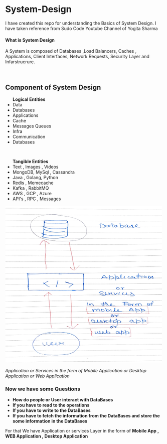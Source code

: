 # System-Design
I have created this repo for understanding the Basics of System Design. I have taken reference from Sudo Code Youtube Channel of Yogita Sharma

<h4> What is System Design </h4>
   <p> A System is composed of Databases ,Load Balancers, Caches , Applications, Client Interfaces, Network Requests, Security Layer and Infarstrucrure. </p>
<br>
<h2> Component of System Design </h2>
      <ul><b>Logical Entities </b>
          <li> Data </li>
          <li> Databases </li>
           <li> Applications </li>
          <li> Cache </li>
           <li> Messages Queues </li>
          <li> Infra </li>
           <li> Communication </li>
          <li> Databases </li>
      </ul>
      <br>
       
 <ul><b>Tangible Entities</b>
          <li> Text , Images , Videos </li>
          <li> MongoDB, MySql , Cassandra </li>
           <li> Java , Golang, Python </li>
          <li> Redis , Memecache </li>
           <li> Kafka , RabbitMQ </li>
          <li> AWS , GCP , Azure </li>
           <li> API's , RPC , Messages</li>
      </ul>
<img src='/System design_1.jpg' height='500px' width='500px'/>

<i> Application or Services in the form of Mobile Application or Desktop Application or Web Application</i>

<h3> Now we have some Questions </h3>
     <ul>
     <li> <b> How do people or User interact with DataBases </b></li>
     <li> <b> If you have to read to the operations</b> </li>
     <li> <b> If you have to write to the DataBases</b> </li>
     <li> <b> If you have to fetch the information from the DataBases and store the some information in the DataBases</b>
     </li>
     </ul>

<p> For that We have Application or services Layer in the form of <b> Mobile App , WEB Application , Desktop Application </b></p>
      
      
   
